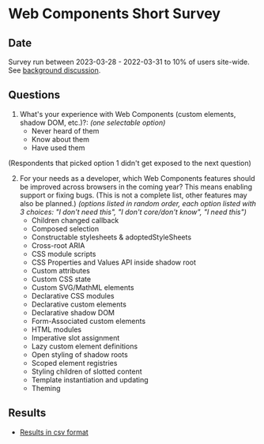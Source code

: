 # Web Components Short Survey

## Date

Survey run between 2023-03-28 - 2022-03-31 to 10% of users site-wide. See [background discussion](https://github.com/web-platform-dx/developer-research/issues/13).

## Questions

1. What's your experience with Web Components (custom elements, shadow DOM, etc.)?: _(one selectable option)_
   * Never heard of them
   * Know about them
   * Have used them

(Respondents that picked option 1 didn't get exposed to the next question)

2. For your needs as a developer, which Web Components features should be improved across browsers in the coming year? This means enabling support or fixing bugs. (This is not a complete list, other features may also be planned.) _(options listed in random order, each option listed with 3 choices: "I don't need this", "I don't core/don't know", "I need this")_
   * Children changed callback
   * Composed selection
   * Constructable stylesheets & adoptedStyleSheets
   * Cross-root ARIA
   * CSS module scripts
   * CSS Properties and Values API inside shadow root
   * Custom attributes
   * Custom CSS state
   * Custom SVG/MathML elements
   * Declarative CSS modules
   * Declarative custom elements
   * Declarative shadow DOM
   * Form-Associated custom elements
   * HTML modules
   * Imperative slot assignment
   * Lazy custom element definitions
   * Open styling of shadow roots
   * Scoped element registries
   * Styling children of slotted content
   * Template instantiation and updating
   * Theming


## Results

- [Results in csv format](results.csv)


